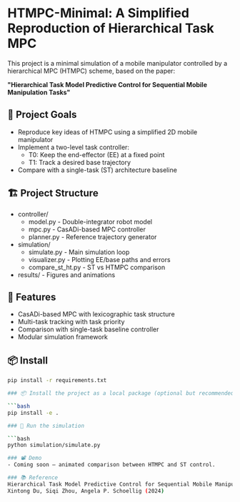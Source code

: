 # HTMPC-Minimal: A Simplified Reproduction of Hierarchical Task MPC

This project is a minimal simulation of a mobile manipulator controlled by a hierarchical MPC (HTMPC) scheme, based on the paper:

**"Hierarchical Task Model Predictive Control for Sequential Mobile Manipulation Tasks"**

## 🌟 Project Goals

- Reproduce key ideas of HTMPC using a simplified 2D mobile manipulator
- Implement a two-level task controller: 
  - T0: Keep the end-effector (EE) at a fixed point
  - T1: Track a desired base trajectory
- Compare with a single-task (ST) architecture baseline

## 🏗️ Project Structure
- controller/
  - model.py - Double-integrator robot model
  - mpc.py - CasADi-based MPC controller
  - planner.py - Reference trajectory generator
- simulation/
  - simulate.py - Main simulation loop
  - visualizer.py - Plotting EE/base paths and errors
  - compare_st_ht.py - ST vs HTMPC comparison
- results/ - Figures and animations

## 🧪 Features

- CasADi-based MPC with lexicographic task structure
- Multi-task tracking with task priority
- Comparison with single-task baseline controller
- Modular simulation framework

## 📦 Install

```bash
pip install -r requirements.txt

### 📦 Install the project as a local package (optional but recommended)

```bash
pip install -e .

### 🚀 Run the simulation

```bash
python simulation/simulate.py

### 📽️ Demo
- Coming soon – animated comparison between HTMPC and ST control.

### 📚 Reference
Hierarchical Task Model Predictive Control for Sequential Mobile Manipulation Tasks
Xintong Du, Siqi Zhou, Angela P. Schoellig (2024)
